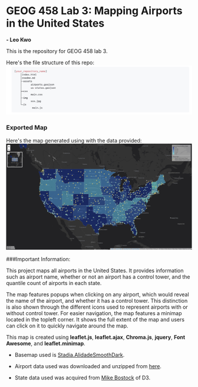 # GEOG 458 Lab 3: Mapping Airports in the United States

**- Leo Kwo**

This is the repository for GEOG 458 lab 3.

Here's the file structure of this repo:
![file_structure](img/file_structure.jpg)

### Exported Map
Here's the map generated using with the data provided:
![lab3_map](img/map.jpg)

###Important Information:

This project maps all airports in the United States. It provides information such as airport name, whether or not an airport has a control tower, and the quantile count of airports in each state.

The map features popups when clicking on any airport, which would reveal the name of the airport, and whether it has a control tower. This distinction is also shown through the different icons used to represent airports with or without control tower. For easier navigation, the map features a minimap located in the topleft corner. It shows the full extent of the map and users can click on it to quickly navigate around the map.

This map is created using **leaflet.js**, **leaflet.ajax**, **Chroma.js**, **jquery**, **Font Awesome**, and **leaflet.minimap**.

- Basemap used is [Stadia.AlidadeSmoothDark](https://leaflet-extras.github.io/leaflet-providers/preview/#filter=Stadia.AlidadeSmoothDark).

- Airport data used was downloaded and unzipped from [here](https://catalog.data.gov/dataset/usgs-small-scale-dataset-airports-of-the-united-states-201207-shapefile).

- State data used was acquired from [Mike Bostock](https://bost.ocks.org/mike/) of D3.
